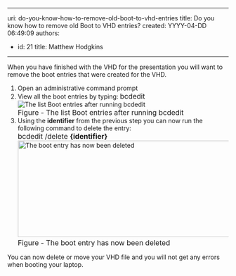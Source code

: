 

---
uri: do-you-know-how-to-remove-old-boot-to-vhd-entries
title: Do you know how to remove old Boot to VHD entries?
created: YYYY-04-DD 06:49:09
authors:
  - id: 21
    title: Matthew Hodgkins
---




<span class='intro'> When you have finished with the VHD for the presentation you will want to remove the boot entries that were created for the VHD.
 </span>


  <ol>
    <li>Open an administrative command prompt</li>
    <li>View all the boot entries by typing&#58; <font class="ms-rteCustom-CodeArea" size="+0">bcdedit</font> <img alt="The list Boot entries after running bcdedit" src="/PublishingImages/fig6-listbootentries.png" /><br>
    <font class="ms-rteCustom-FigureNormal" size="+0">Figure - The list Boot entries after running bcdedit<br>
    </font></li>
    <li>Using the <strong>identifier</strong> from the previous step you can now run the following command to delete the entry&#58;<br>
    <font class="ms-rteCustom-CodeArea" size="+0">bcdedit /delete <strong>&#123;identifier&#125;</strong></font><img style="width&#58;677px;height&#58;219px;" alt="The boot entry has now been deleted" src="/PublishingImages/fig7-deletingthebootentry.png" /><br>
    <font class="ms-rteCustom-FigureNormal" size="+0">Figure -&#160;The boot entry has now been deleted</font></li>
</ol>
You can now delete or move your VHD file and you will not get any errors when booting your laptop.



